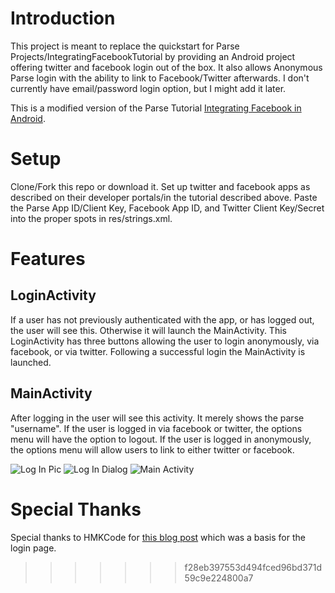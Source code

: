# Introduction

This project is meant to replace the quickstart for Parse Projects/IntegratingFacebookTutorial by providing an Android project offering twitter and facebook login out of the box. It also allows Anonymous Parse login with the ability to link to Facebook/Twitter afterwards. I don't currently have email/password login option, but I might add it later.

This is a modified version of the Parse Tutorial [Integrating Facebook in Android](https://www.parse.com/tutorials/integrating-facebook-in-android). 

# Setup

Clone/Fork this repo or download it. Set up twitter and facebook apps as described on their developer portals/in the tutorial described above. Paste the Parse App ID/Client Key, Facebook App ID, and Twitter Client Key/Secret into the proper spots in res/strings.xml.

# Features
## LoginActivity

If a user has not previously authenticated with the app, or has logged out, the user will see this. Otherwise it will launch the MainActivity. This LoginActivity has three buttons allowing the user to login anonymously, via facebook, or via twitter. Following a successful login the MainActivity is launched.

## MainActivity

After logging in the user will see this activity. It merely shows the parse "username". If the user is logged in via facebook or twitter, the options menu will have the option to logout. If the user is logged in anonymously, the options menu will allow users to link to either twitter or facebook. 

![Log In Pic](http://media.tumblr.com/98d8679e79530d68764a78f71363ae7d/tumblr_inline_n62hrul06F1r0plfi.png "Main Login Screen")
![Log In Dialog](http://media.tumblr.com/8d2a6353ff124fae7e1ebb48886de62f/tumblr_inline_n62hs5kRSe1r0plfi.png "Anonymous Login Dialog")
![Main Activity](http://media.tumblr.com/40aa7e511e8c1f3857ddf4c58798f009/tumblr_inline_n62hs8BmSj1r0plfi.png "Main Activity w/ Options")

# Special Thanks
Special thanks to HMKCode for [this blog post](http://hmkcode.com/android-layout-design-by-example-social-networks-sign-in-buttons/) which was a basis for the login page. 
>>>>>>> f28eb397553d494fced96bd371d59c9e224800a7
